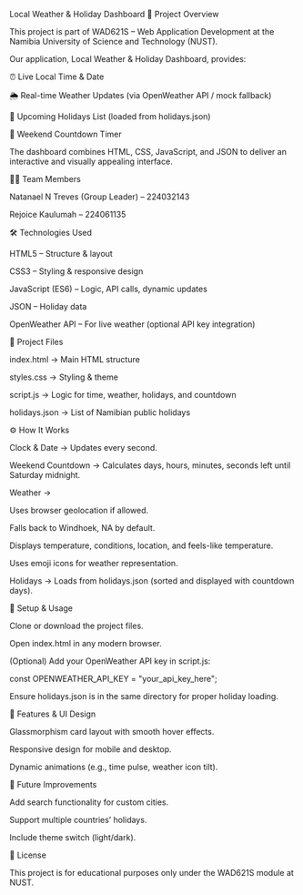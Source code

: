 Local Weather & Holiday Dashboard
📌 Project Overview

This project is part of WAD621S – Web Application Development at the Namibia University of Science and Technology (NUST).

Our application, Local Weather & Holiday Dashboard, provides:

⏰ Live Local Time & Date

🌦️ Real-time Weather Updates (via OpenWeather API / mock fallback)

📅 Upcoming Holidays List (loaded from holidays.json)

📆 Weekend Countdown Timer

The dashboard combines HTML, CSS, JavaScript, and JSON to deliver an interactive and visually appealing interface.

👨‍💻 Team Members

Natanael N Treves (Group Leader) – 224032143

Rejoice Kaulumah – 224061135

🛠️ Technologies Used

HTML5 – Structure & layout

CSS3 – Styling & responsive design

JavaScript (ES6) – Logic, API calls, dynamic updates

JSON – Holiday data

OpenWeather API – For live weather (optional API key integration)

📂 Project Files

index.html → Main HTML structure

styles.css → Styling & theme

script.js → Logic for time, weather, holidays, and countdown

holidays.json → List of Namibian public holidays

⚙️ How It Works

Clock & Date → Updates every second.

Weekend Countdown → Calculates days, hours, minutes, seconds left until Saturday midnight.

Weather →

Uses browser geolocation if allowed.

Falls back to Windhoek, NA by default.

Displays temperature, conditions, location, and feels-like temperature.

Uses emoji icons for weather representation.

Holidays → Loads from holidays.json (sorted and displayed with countdown days).

🚀 Setup & Usage

Clone or download the project files.

Open index.html in any modern browser.

(Optional) Add your OpenWeather API key in script.js:

const OPENWEATHER_API_KEY = "your_api_key_here";


Ensure holidays.json is in the same directory for proper holiday loading.

🎨 Features & UI Design

Glassmorphism card layout with smooth hover effects.

Responsive design for mobile and desktop.

Dynamic animations (e.g., time pulse, weather icon tilt).

📌 Future Improvements

Add search functionality for custom cities.

Support multiple countries’ holidays.

Include theme switch (light/dark).

📜 License

This project is for educational purposes only under the WAD621S module at NUST.

